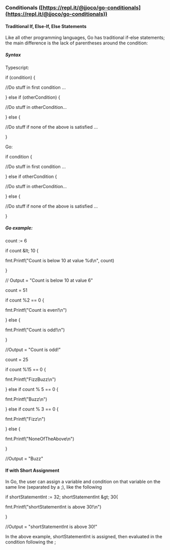 ### Conditionals ([https://repl.it/@jjoco/go-conditionals](https://repl.it/@jjoco/go-conditionals))

#### Traditional If, Else-If, Else Statements

Like all other programming languages, Go has traditional if-else statements; the main difference is the lack of parentheses around the condition:

##### Syntax

Typescript:

if (condition) {

//Do stuff in first condition ...

} else if (otherCondition) {

//Do stuff in otherCondition...

} else {

//Do stuff if none of the above is satisfied ...

}

Go:

if condition {

//Do stuff in first condition ...

} else if otherCondition {

//Do stuff in otherCondition...

} else {

//Do stuff if none of the above is satisfied ...

}

##### Go example:

count := 6

if count \&lt; 10 {

fmt.Printf(&quot;Count is below 10 at value %d\n&quot;, count)

}

// Output = &quot;Count is below 10 at value 6&quot;

count = 51

if count %2 == 0 {

fmt.Printf(&quot;Count is even!\n&quot;)

} else {

fmt.Printf(&quot;Count is odd!\n&quot;)

}

//Output = &quot;Count is odd!&quot;

count = 25

if count %15 == 0 {

fmt.Printf(&quot;FizzBuzz\n&quot;)

} else if count % 5 == 0 {

fmt.Printf(&quot;Buzz\n&quot;)

} else if count % 3 == 0 {

fmt.Printf(&quot;Fizz\n&quot;)

} else {

fmt.Printf(&quot;NoneOfTheAbove\n&quot;)

}

//Output = &quot;Buzz&quot;

#### If with Short Assignment

In Go, the user can assign a variable and condition on that variable on the same line (separated by a ;), like the following

if shortStatementInt := 32; shortStatementInt \&gt; 30{

fmt.Printf(&quot;shortStatementInt is above 30!\n&quot;)

}

//Output = &quot;shortStatementInt is above 30!&quot;

In the above example, shortStatementInt is assigned, then evaluated in the condition following the ;